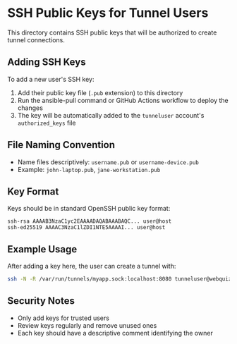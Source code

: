 # SSH Public Keys for Tunnel Users

This directory contains SSH public keys that will be authorized to create tunnel connections.

## Adding SSH Keys

To add a new user's SSH key:

1. Add their public key file (`.pub` extension) to this directory
2. Run the ansible-pull command or GitHub Actions workflow to deploy the changes
3. The key will be automatically added to the `tunneluser` account's `authorized_keys` file

## File Naming Convention

- Name files descriptively: `username.pub` or `username-device.pub`
- Example: `john-laptop.pub`, `jane-workstation.pub`

## Key Format

Keys should be in standard OpenSSH public key format:
```
ssh-rsa AAAAB3NzaC1yc2EAAAADAQABAAABAQC... user@host
ssh-ed25519 AAAAC3NzaC1lZDI1NTE5AAAAI... user@host
```

## Example Usage

After adding a key here, the user can create a tunnel with:
```bash
ssh -N -R /var/run/tunnels/myapp.sock:localhost:8080 tunneluser@webquiz.xyz
```

## Security Notes

- Only add keys for trusted users
- Review keys regularly and remove unused ones
- Each key should have a descriptive comment identifying the owner
